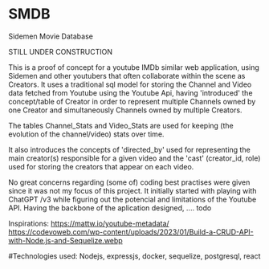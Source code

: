 # SMDB
Sidemen Movie Database

STILL UNDER CONSTRUCTION

This is a proof of concept for a youtube IMDb similar web application, using Sidemen and other youtubers that often collaborate within the scene as Creators.
It uses a traditional sql model for storing the Channel and Video data fetched from Youtube using the Youtube Api, having 'introduced' the concept/table of Creator in order to represent multiple Channels owned by one Creator and simultaneously Channels owned by multiple Creators.

The tables Channel_Stats and Video_Stats are used for keeping (the evolution of the channel/video) stats over time.

It also introduces the concepts of 'directed_by' used for representing the main creator(s) responsible for a given video and the 'cast' (creator_id, role) used for storing the creators that appear on each video.


No great concerns regarding (some of) coding best practises were given since it was not my focus of this project. It initially started with playing with ChatGPT /v3 while figuring out the potencial and limitations of the Youtube API. Having the backbone of the aplication designed, .... todo


Inspirations:
https://mattw.io/youtube-metadata/
https://codevoweb.com/wp-content/uploads/2023/01/Build-a-CRUD-API-with-Node.js-and-Sequelize.webp

#Technologies used: Nodejs, expressjs, docker, sequelize, postgresql, react

